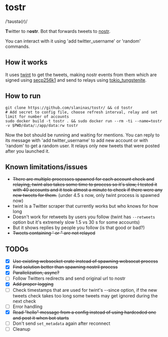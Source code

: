 # tostr
/ˈtəʊstə(r)/

**T**witter to n**ostr**.
Bot that forwards tweets to [nostr](https://github.com/nostr-protocol/nostr).

You can interact with it using 'add twitter_username' or 'random' commands.


## How it works
It uses [twint](https://github.com/minamotorin/twint.git) to get the tweets, making nostr events from them which are signed using
[secp256k1](https://crates.io/crates/secp256k1) and send to relays using [tokio_tungstenite](https://crates.io/crates/tokio-tungstenite).

## How to run
```
git clone https://github.com/slaninas/tostr/ && cd tostr
# Add secret to config file, choose refresh interval, relay and set limit for number of accounts
sudo docker build -t tostr . && sudo docker run --rm -ti --name=tostr -v $PWD/data/:/app/data:rw tostr
```
Now the bot should be running and waiting for mentions. You can reply to its message with 'add twitter_username' to add new account or with 'random' to get a random user.
It relays only new tweets that were posted after you launched it.


## Known limitations/issues
- ~~There are multiple processes spawned for each account check and relaying, twint also takes some time to process so it's slow,
I tested it with 40 accounts and it took almost a minute to check if there were any new tweets for them.~~ (under 4.5 s now, only twint process is spawned now)
- twint is a Twitter scraper that currently works but who knows for how long
- Doesn't work for retweets by users you follow (twint has `--retweets` option but it's extremely slow 1.5 vs 30 s for some accounts)
- But it shows replies by people you follow (is that good or bad?)
- ~~Tweets containing ' or " are not relayed~~

## TODOs
- [x] ~~Use existing websocket crate instead of spawning websocat process~~
- [x] ~~Find solution better than spawning nostril process~~
- [x] ~~Parallelization, async?~~
- [ ] Follow Twitters redirects and send original url to nostr
- [x] ~~Add proper logging~~
- [ ] Check timestamps that are used for twint's --since option, if the new tweets check takes too long some tweets may get ignored during the next check
- [ ] Error handling
- [x] ~~Read "hello" message from a config instead of using hardcoded one and post it when bot starts~~
- [ ] Don't send `set_metadata` again after reconnect
- [ ] Cleanup
